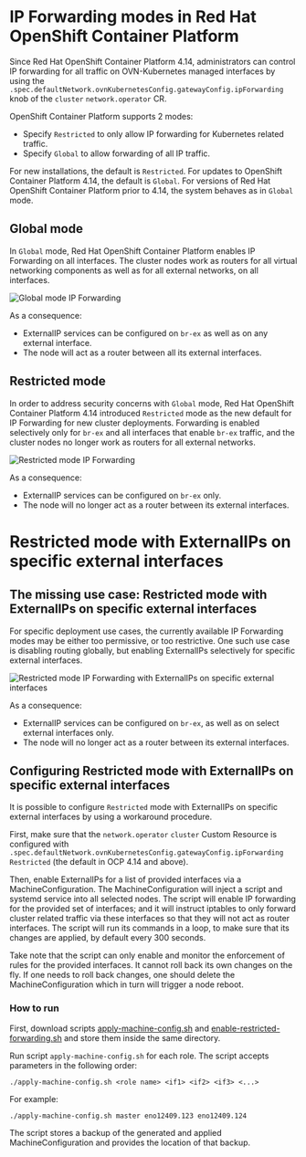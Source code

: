 # IP Forwarding modes in Red Hat OpenShift Container Platform

Since Red Hat OpenShift Container Platform 4.14, administrators can control IP forwarding for all traffic on
OVN-Kubernetes managed interfaces by using the `.spec.defaultNetwork.ovnKubernetesConfig.gatewayConfig.ipForwarding`
knob of the `cluster` `network.operator` CR.

OpenShift Container Platform supports 2 modes:

* Specify `Restricted` to only allow IP forwarding for Kubernetes related traffic.
* Specify `Global` to allow forwarding of all IP traffic.

For new installations, the default is `Restricted`. For updates to OpenShift Container Platform 4.14, the default is
`Global`. For versions of Red Hat OpenShift Container Platform prior to 4.14, the system behaves as in `Global` mode.

## Global mode

In `Global` mode, Red Hat OpenShift Container Platform enables IP Forwarding on all interfaces. The cluster nodes work
as routers for all virtual networking components as well as for all external networks, on all interfaces.

![Global mode IP Forwarding](https://github.com/andreaskaris/enable-restricted-forwarding/assets/3291433/e4f1b1e7-331c-43c3-bd04-121ba6049be9)

As a consequence:

* ExternalIP services can be configured on `br-ex` as well as on any external interface.
* The node will act as a router between all its external interfaces.

## Restricted mode

In order to address security concerns with `Global` mode, Red Hat OpenShift Container Platform 4.14 introduced
`Restricted` mode as the new default for IP Forwarding for new cluster deployments.
Forwarding is enabled selectively only for `br-ex` and all interfaces that enable `br-ex` traffic, and the cluster
nodes no longer work as routers for all external networks.

![Restricted mode IP Forwarding](https://github.com/andreaskaris/enable-restricted-forwarding/assets/3291433/4104977e-5c11-4c67-9461-0a1ac4b99853)

As a consequence:

* ExternalIP services can be configured on `br-ex` only.
* The node will no longer act as a router between its external interfaces.

# Restricted mode with ExternalIPs on specific external interfaces

## The missing use case: Restricted mode with ExternalIPs on specific external interfaces

For specific deployment use cases, the currently available IP Forwarding modes may be either too permissive, or too
restrictive. One such use case is disabling routing globally, but enabling ExternalIPs selectively for specific external
interfaces.

![Restricted mode IP Forwarding with ExternalIPs on specific external interfaces](https://github.com/andreaskaris/enable-restricted-forwarding/assets/3291433/a1336400-4b3c-4b3c-bd49-591888d82643)

As a consequence:

* ExternalIP services can be configured on `br-ex`, as well as on select external interfaces only.
* The node will no longer act as a router between its external interfaces.

## Configuring Restricted mode with ExternalIPs on specific external interfaces

It is possible to configure `Restricted` mode with ExternalIPs on specific external interfaces by using a workaround
procedure. 

First, make sure that the `network.operator` `cluster` Custom Resource is configured with
`.spec.defaultNetwork.ovnKubernetesConfig.gatewayConfig.ipForwarding` `Restricted` (the default in OCP 4.14 and  above).

Then, enable ExternalIPs for a list of provided interfaces via a MachineConfiguration. The MachineConfiguration will
inject a script and systemd service into all selected nodes. The script will enable IP
forwarding for the provided set of interfaces; and it will instruct iptables to only forward cluster related traffic
via these interfaces so that they will not act as router interfaces. The script will run its commands in a loop, to make
sure that its changes are applied, by default every 300 seconds.

Take note that the script can only enable and monitor the enforcement of rules for the provided interfaces. It cannot
roll back its own changes on the fly. If one needs to roll back changes, one should delete the MachineConfiguration
which in turn will trigger a node reboot.

### How to run

First, download scripts [apply-machine-config.sh](https://raw.githubusercontent.com/andreaskaris/enable-restricted-forwarding/master/apply-machine-config.sh)
and [enable-restricted-forwarding.sh](https://raw.githubusercontent.com/andreaskaris/enable-restricted-forwarding/master/enable-restricted-forwarding.sh) and store them inside the same directory.

Run script `apply-machine-config.sh` for each role. The script accepts parameters
in the following order:
```
./apply-machine-config.sh <role name> <if1> <if2> <if3> <...>
```

For example:
```
./apply-machine-config.sh master eno12409.123 eno12409.124
```

The script stores a backup of the generated and applied MachineConfiguration and provides the location of that backup.
